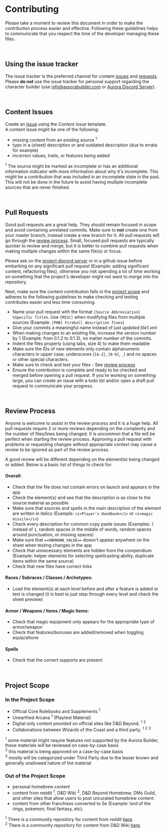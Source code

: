 # Contributing

Please take a moment to review this document in order to make the contribution
process easier and effective. Following these guidelines helps to communicate that you respect the time of the developer managing these files.

<br>

## Using the issue tracker

The issue tracker is the preferred channel for content [issues](#issues) and [requests](#requests). Please **do not** use the issue tracker for personal support regarding the character builder (use info@aurorabuilder.com or [Aurora Discord Server](https://discord.gg/MmWvNFV)).

<br>

<a name="issues"></a>
## Content Issues

Create an [issue](https://github.com/The-Sundering/elements/issues/new/choose) using the _Content Issue_ template.<br>
A content issue might be one of the following:

* missing content from an existing source <sup>1</sup>
* typo in a (sheet) description or and outdated description (due to errata for example)
* incorrect values, traits, or features being added

<sup>1</sup> The source might be marked as incomplete or has an additional information indicator with more information about why it's incomplete. This might be a contribution that was included in an incomplete state in the past. This will not be done in the future to avoid having multiple incomplete sources that are never finished.

<br>

<a name="pull-requests"></a>
## Pull Requests

Good pull requests are a great help. They should remain focused in scope and avoid containing unrelated commits. Make sure to **not** create one from your master branch, instead create a new branch for it. All pull requests will go through the [review process](#review-process). Small, focused pull requests are typically quicker to review and merge, but it is better to combine pull requests when making multiple changes within the same file(s) or focus.

Please ask on the [project discord server](https://discord.gg/3n5uakXT2a "Project Discord Server") or in a github issue before embarking on any significant pull request (Example: adding significant content, refactoring files), otherwise you risk spending a lot of time working on something that the project's developer might not want to merge into the repository.

Next, make sure the content contribution falls in the [project scope](#scope) and adheres to the following guidelines to make checking and testing contributes easier and less time consuming.

* Name your pull request with the format `[Source Abbreviation] %Specific Title%`. Use `[MISC]` when modifying files from multiple sources (Example: `[PHB] Fireball description fixes`)
* Give your commits a meaningful name instead of just _updated file1.xml_
* When making changes to an existing file, increase the version number by 1 (Example: from 0.1.2 to 0.1.3), no matter number of the commits.
* Indent the files properly (using tabs, size 4) to make them readable
* Make sure the IDs of new elements only contain alphanumeric characters in upper case, underscores (`[A-Z]`, `[0-9]`, `_`) and no spaces or other special characters.
* Make sure to check and test your files - See [review process](#review-process)
* Ensure the contribution is complete and ready to be checked and merged before opening a pull request. If you're working on something large, you can create an issue with a todo list and/or open a draft pull request to communicate your progress.

<br>

<a name="review-process"></a>
## Review Process

Anyone is welcome to assist in the review process and it is a huge help.
All pull requests require 2 or more reviews depending on the complexity and the number of files/lines being changed. It is uncommon that a file will be perfect when starting the review process. Approving a pull request with problems or requesting changes without appropriate context may cause a review to be ignored as part of the review process.

A good review will be different depending on the element(s) being changed or added. Below is a basic list of things to check for:

#### Overall:
* Check that the file does not contain errors on launch and appears in the app
* Check the element(s) and see that the description is as close to the source material as possible
* Make sure that sources and spells in the main description of the element are written in italics (Example: `<i>Player's Handbook</i>` or `<i>magic missile</i>`)
* Check every description for common copy paste issues (Examples: `l` instead of `1`, random spaces in the middle of words, random spaces around punctuation, or missing spaces)
* Make sure that `==UNKNOWN_VALUE==` doesn't appear anywhere on the sheet when testing changes in the app
* Check that unnecessary elements are hidden from the compendium (Example: helper elements for selecting spellcasting ability, duplicate items within the same source)
* Check that new files have correct links

#### Races / Subraces / Classes / Archetypes:
* Load the element(s) at each level before and after a feature is added or text is changed (it is best to just step through every level and check the sheet preview)

#### Armor / Weapons / Items / Magic Items:
* Check that magic equipment only appears for the appropriate type of armor/weapon
* Check that features/bonuses are added/removed when toggling equip/attune

#### Spells
* Check that the correct supports are present


<br>

<a name="scope"></a>
## Project Scope

### In the Project Scope

* Official Core Rulebooks and Supplements <sup>1</sup>
* Unearthed Arcana <sup>1</sup> (Playtest Material)
* Digital only content provided on official sites like D&D Beyond. <sup>1</sup> <sup>2</sup>
* Collaborations between Wizards of the Coast and a third party. <sup>1</sup> <sup>2</sup> <sup>3</sup>

<sup>1</sup> some material might require features not supported by the Aurora Builder, these materials will be reviewed on case-by-case basis<br>
<sup>2</sup> this material is being approved on a case-by-case basis<br>
<sup>3</sup> mostly will be categorized under Third Party due to the lesser known and generally unallowed nature of the material<br>

<a name="scope-out"></a>
### Out of the Project Scope

* personal homebrew content
* content from reddit <sup>1</sup>, D&D Wiki <sup>2</sup>, D&D Beyond Homebrew, DMs Guild, and other sites that allow users to post uncurated homebrew content.
* content from other franchises converted to 5e (Example: lord of the rings, pokemon, final fantasy, etc).

<sup>1</sup> There is a community repository for content from reddit [here](https://github.com/community-elements/elements-reddit).<br>
<sup>2</sup> There is a community repository for content from D&D Wiki [here](https://github.com/community-elements/elements-dndwiki).

